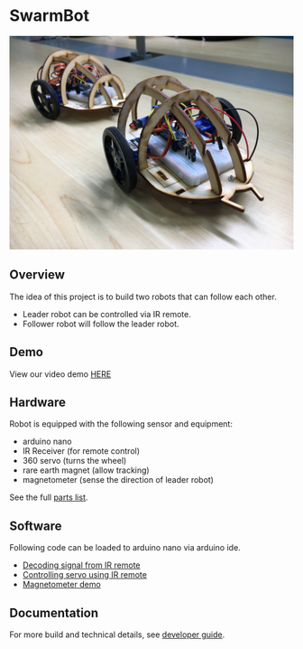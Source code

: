 # SwarmBot
![alt text](imgs/IMG_5027.JPG)

## Overview 
The idea of this project is to build two robots that can follow each other.
- Leader robot can be controlled via IR remote.
- Follower robot will follow the leader robot.

## Demo
View our video demo [HERE]()

## Hardware
Robot is equipped with the following sensor and equipment:
- arduino nano
- IR Receiver (for remote control)
- 360 servo (turns the wheel)
- rare earth magnet (allow tracking)
- magnetometer (sense the direction of leader robot)

See the full [parts list](SwarmBot_Parts_List.pdf).

## Software
Following code can be loaded to arduino nano via arduino ide.
- [Decoding signal from IR remote](code/IR_remote_decode.ino)
- [Controlling servo using IR remote](/code/servo_IRremote.ino)
- [Magnetometer demo](code/MPU9250_demo.ino)

## Documentation
For more build and technical details, see [developer guide](Developer_Guide_SwarmBot.pdf).